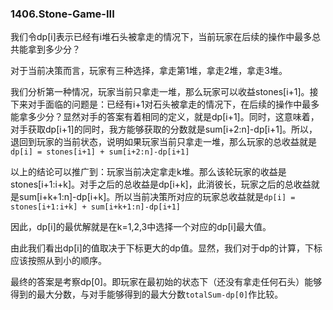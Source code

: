 ### 1406.Stone-Game-III

我们令dp[i]表示已经有i堆石头被拿走的情况下，当前玩家在后续的操作中最多总共能拿到多少分？

对于当前决策而言，玩家有三种选择，拿走第1堆，拿走2堆，拿走3堆。

我们分析第一种情况，玩家当前只拿走一堆，那么玩家可以收益stones[i+1]。接下来对手面临的问题是：已经有i+1对石头被拿走的情况下，在后续的操作中最多能拿多少分？显然对手的答案有着相同的定义，就是dp[i+1]。同时，这意味着，对手获取dp[i+1]的同时，我方能够获取的分数就是sum[i+2:n]-dp[i+1]。所以，退回到玩家的当前状态，说明如果玩家当前只拿走一堆，那么玩家的总收益就是 ```dp[i] = stones[i+1] + sum[i+2:n]-dp[i+1]```

以上的结论可以推广到：玩家当前决定拿走k堆。那么该轮玩家的收益是stones[i+1:i+k]。对手之后的总收益是dp[i+k]，此消彼长，玩家之后的总收益就是sum[i+k+1:n]-dp[i+k]。所以当前决策所对应的玩家总收益就是```dp[i] = stones[i+1:i+k] + sum[i+k+1:n]-dp[i+1]```

因此，dp[i]的最优解就是在k=1,2,3中选择一个对应的dp[i]最大值。

由此我们看出dp[i]的值取决于下标更大的dp值。显然，我们对于dp的计算，下标应该按照从到小的顺序。

最终的答案是考察dp[0]。即玩家在最初始的状态下（还没有拿走任何石头）能够得到的最大分数，与对手能够得到的最大分数```totalSum-dp[0]```作比较。

